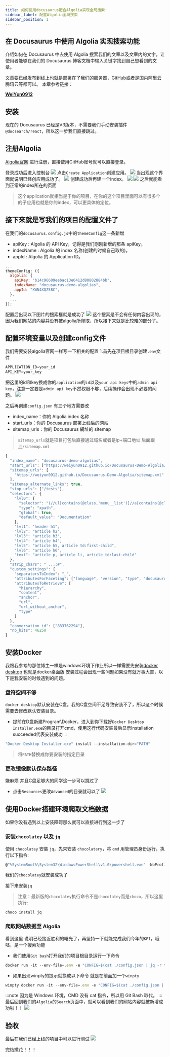 ```yaml
---
title: 如何使用docusaurus配合Algolia实现全局搜索
sidebar_label: 配置Algolia全局搜索
sidebar_position: 1
---
```


## 在 Docusaurus 中使用 Algolia 实现搜索功能

介绍如何在 Docusaurus 中去使用 Algolia 搜索我们的文章以及文章内的文字，让使用者能够在我们的 Docusaurus 博客文档中输入关键字找到自己想看到的文章。

文章要已经发布到线上也就是部署在了我们的服务器，GitHub或者是国内阿里云 腾讯云等都可以。
本章参考链接：

[**WeiYun0912**](https://weiyun0912.github.io/Wei-Docusaurus/docs/Docusaurus/Algolia/#%E7%88%AC%E5%8F%96%E8%B3%87%E6%96%99%E4%B8%A6%E6%96%B0%E5%A2%9E%E8%87%B3-algolia)



## 安装

现在的 Docusaurus 已经是V3版本，不需要我们手动安装插件 `@docsearch/react`，所以这一步我们直接跳过。

## 注册Algolia

[Algolia官网](https://dashboard.algolia.com/) 进行注册，直接使用GitHub账号就可以直接登录。

登录成功后进入控制台
![](./images/Algoliaworkbench.png)
点击`Create Application`创建应用。
![](./images/createapplication.png)
当出现这个界面就说明已经创应用成功了。
![](./images/fristapplication.png)
创建成功后再建一个index。
![](./images/createindex1.png)
![](./images/createindex2.png)
之后就能看到正常的index所在的页面
>这个application就相当是于你的项目，在你的这个项目里面可以有很多个的子应用也就是你的index，可以更具体的定位。


## 接下来就是写我们的项目的配置文件了
在我们的`docusaurus.config.js`中的`themeConfig`这一条新增

+ apiKey : Algolia 的 API Key，记得是我们刚刚新增的那条 apiKey。
+ indexName : Algolia 的 index 名称(创建的时候自己取的)。
+ appId : Algolia 的 Application ID。

```javascript title="docusaurus.config.js" 
...
themeConfig: ({
  algolia: {
    apiKey: "b14c96609eebac13e6412d80802884bb",
    indexName: "docusaurus-demo-algolias",
    appId: "XWN4XQZ58C",
  },
  ...
});
```
配置后出现以下图片的搜索框就是成功了
![](./images/seachShow.png)
这个搜索是不会有任何内容出现的，因为我们网站的内容并没有被algolia所爬取，所以接下来就是比较难的部分了。

## 配置环境变量以及创建config文件
我们需要安装algolia官网一样写一下相关的配置
1.首先在项目根目录创建`.env`文件
````javascript title=".env"
APPLICATION_ID=your_id
API_KEY=your_key
````
把这里的id和key换成你的`application`的`id`以及`your api keys`中的`admin api key`，注意一定要是`admin api key`不然权限不够，后续操作会出现不必要的问题。
![](./images/adminapikey.png)

之后再创建`config.json`
有三个地方需要改
+ index_name：你的 Algolia index 名称
+ start_urls：你的 Docusaurus 部署上线后的网站
+ sitemap_urls：你的 Docusaurus 網址的 sitemap
> `sitemap_urls`就是项目打包后直接通过域名或者是ip+端口地址 后面跟上`/sitemap.xml`

```javascript title="config.json"
{
  "index_name": "docusaurus-demo-algolias",
  "start_urls": ["https://weiyun0912.github.io/Docusaurus-Demo-Algolia/"],
  "sitemap_urls": [
    "https://weiyun0912.github.io/Docusaurus-Demo-Algolia/sitemap.xml"
  ],
  "sitemap_alternate_links": true,
  "stop_urls": ["/tests"],
  "selectors": {
    "lvl0": {
      "selector": "(//ul[contains(@class,'menu__list')]//a[contains(@class, 'menu__link menu__link--sublist menu__link--active')]/text() | //nav[contains(@class, 'navbar')]//a[contains(@class, 'navbar__link--active')]/text())[last()]",
      "type": "xpath",
      "global": true,
      "default_value": "Documentation"
    },
    "lvl1": "header h1",
    "lvl2": "article h2",
    "lvl3": "article h3",
    "lvl4": "article h4",
    "lvl5": "article h5, article td:first-child",
    "lvl6": "article h6",
    "text": "article p, article li, article td:last-child"
  },
  "strip_chars": " .,;:#",
  "custom_settings": {
    "separatorsToIndex": "_",
    "attributesForFaceting": ["language", "version", "type", "docusaurus_tag"],
    "attributesToRetrieve": [
      "hierarchy",
      "content",
      "anchor",
      "url",
      "url_without_anchor",
      "type"
    ]
  },
  "conversation_id": ["833762294"],
  "nb_hits": 46250
}
```
## 安装Docker
我跟我参考的那位博主一样是windows环境下作业所以一样需要先安装[docker desktop](https://docs.docker.com/desktop/install/windows-install/) 也就是docker桌面版
安装过程会出现一些问题如果没有就万事大吉，以下是我安装的时候遇到的问题。
### 盘符空间不够
`docker desktop`默认安装在C盘。我的C盘空间不足导致安装不了，所以这个时候需要去修改默认安装目录。
+ 提前在D盘新建Program\Docker，进入到你下载好`Docker Desktop Installer.exe`的目录打开cmd，使用这行代码安装最后显示Installation succeeded代表安装成功 ：
````javascript
"Docker Desktop Installer.exe" install --installation-dir="PATH"
````
> 将`PATH`替换成你要安装的指定目录

### 更改镜像默认保存路径
嫌麻烦 并且C盘足够大的同学这一步可以跳过了
+ 点击`Resources`更改`Advanced`的目录就可以了
![](./images/changeiamgepath.png)

## 使用Docker搭建环境爬取文档数据
如果你没有遇到以上安装障碍那么就可以直接进行到这一步了
### 安装`chocolatey` 以及 `jq`
使用 `chocolatey` 安裝 `jq`，先來安裝 `chocolatery`，將 `cmd` 用管理员身份运行，执行以下指令:
````javascript
@"%SystemRoot%\System32\WindowsPowerShell\v1.0\powershell.exe" -NoProfile -InputFormat None -ExecutionPolicy Bypass -Command "iex ((New-Object System.Net.WebClient).DownloadString('https://chocolatey.org/install.ps1'))" && SET "PATH=%PATH%;%ALLUSERSPROFILE%\chocolatey\bin"
````
我们的`chocolatey`就安装成功了

接下来安装`jq`
> 注意：最新版的`chocolatey`执行命令不是`chocolatey`而是`choco`，所以这里执行:
````javascript
choco install jq
````
### 爬取网站数据至 Algolia
看到这里 说明已经接近胜利的曙光了，再坚持一下就能完成我们今年的`KPI`，哦呸，是一个搜索功能
+ 我们使用`Git bash`打开我们的项目根目录运行一下命令
````javascript
docker run -it --env-file=.env -e "CONFIG=$(cat ./config.json | jq -r tostring)" algolia/docsearch-scraper
````
+ 如果出现winpty的提示就换成以下命令 就是在前面加一个`winpty`
````javascript
winpty docker run -it --env-file=.env -e "CONFIG=$(cat ./config.json | jq -r tostring)" algolia/docsearch-scraper
````
:::note
因为是 Windows 环境，CMD 没有 cat 指令，所以用 Git Bash 取代。
:::
最后回到我们的`Algolia`的`Search`页面中，就可以看到我们的网站内容就被新增成功啦！！
![](./images/climbsuccess.png)
## 验收
最后在我们已经上线的项目中可以进行测试
![](./images/testSearch.png)

完结撒花！！！
